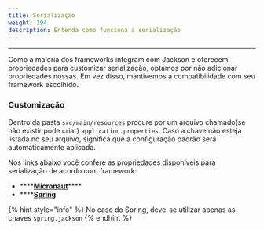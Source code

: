 ```yaml
---
title: Serialização
weight: 194
description: Entenda como funciona a serialização
---
```


---

Como a maioria dos frameworks integram com Jackson e oferecem propriedades para customizar serialização, optamos por não adicionar propriedades nossas. Em vez disso, mantivemos a compatibilidade com seu framework escolhido.

### Customização

Dentro da pasta `src/main/resources` procure por um arquivo chamado\(se não existir pode criar\) `application.properties`. Caso a chave não esteja listada no seu arquivo, significa que a configuração padrão será automaticamente aplicada. 

Nos links abaixo você confere as propriedades disponíveis para serialização de acordo com framework:

* \*\*\*\*[**Micronaut**](https://docs.micronaut.io/latest/guide/index.html#_jackson_configuration)\*\*\*\*
* \*\*\*\*[**Spring**](https://docs.spring.io/spring-boot/docs/current/reference/html/appendix-application-properties.html#json-properties)**​**

{% hint style="info" %}
No caso do Spring, deve-se utilizar apenas as chaves `spring.jackson`
{% endhint %}
